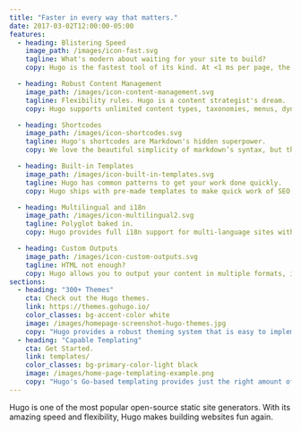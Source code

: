 ```yaml
---
title: "Faster in every way that matters."
date: 2017-03-02T12:00:00-05:00
features:
  - heading: Blistering Speed
    image_path: /images/icon-fast.svg
    tagline: What's modern about waiting for your site to build?
    copy: Hugo is the fastest tool of its kind. At <1 ms per page, the average site builds in less than a second.

  - heading: Robust Content Management
    image_path: /images/icon-content-management.svg
    tagline: Flexibility rules. Hugo is a content strategist's dream.
    copy: Hugo supports unlimited content types, taxonomies, menus, dynamic API-driven content, and more, all without plugins.

  - heading: Shortcodes
    image_path: /images/icon-shortcodes.svg
    tagline: Hugo's shortcodes are Markdown's hidden superpower.
    copy: We love the beautiful simplicity of markdown’s syntax, but there are times when we want more flexibility. Hugo shortcodes allow for both beauty and flexibility.

  - heading: Built-in Templates
    image_path: /images/icon-built-in-templates.svg
    tagline: Hugo has common patterns to get your work done quickly.
    copy: Hugo ships with pre-made templates to make quick work of SEO, commenting, analytics and other functions. One line of code, and you're done.

  - heading: Multilingual and i18n
    image_path: /images/icon-multilingual2.svg
    tagline: Polyglot baked in.
    copy: Hugo provides full i18n support for multi-language sites with the same straightforward development experience Hugo users love in single-language sites.

  - heading: Custom Outputs
    image_path: /images/icon-custom-outputs.svg
    tagline: HTML not enough?
    copy: Hugo allows you to output your content in multiple formats, including JSON or AMP, and makes it easy to create your own.
sections:
  - heading: "300+ Themes"
    cta: Check out the Hugo themes.
    link: https://themes.gohugo.io/
    color_classes: bg-accent-color white
    image: /images/homepage-screenshot-hugo-themes.jpg
    copy: "Hugo provides a robust theming system that is easy to implement but capable of producing even the most complicated websites."
  - heading: "Capable Templating"
    cta: Get Started.
    link: templates/
    color_classes: bg-primary-color-light black
    image: /images/home-page-templating-example.png
    copy: "Hugo's Go-based templating provides just the right amount of logic to build anything from the simple to complex. If you prefer Jade/Pug-like syntax, you can also use Amber, Ace, or any combination of the three."
---
```


Hugo is one of the most popular open-source static site generators. With its amazing speed and flexibility, Hugo makes building websites fun again.
